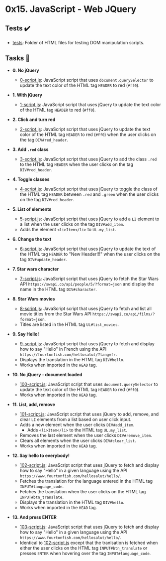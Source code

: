 # 0x15. JavaScript - Web JQuery

## Tests :heavy_check_mark:

* [tests](./tests): Folder of HTML files for testing DOM manipulation scripts.

## Tasks :page_with_curl:

* **0. No jQuery**
  * [0-script.js](./0-script.js): JavaScript script that uses `document.querySelector`
  to update the text color of the HTML tag `HEADER` to red (`#ff0`).

* **1. With jQuery**
  * [1-script.js](./1-script.js): JavaScript script that uses jQuery to update the
  text color of the HTML tag `HEADER` to red (`#ff0`).

* **2. Click and turn red**
  * [2-script.js](./2-script.js): JavaScript script that uses jQuery to update the text color
  of the HTML tag `HEADER` to red (`#ff0`) when the user clicks on the tag `DIV#red_header`.

* **3. Add `.red` class**
  * [3-script.js](./3-script.js): JavaScript script that uses jQuery to add the class
  `.red` to the HTML tag `HEADER` when the user clicks on the tag `DIV#red_header`.

* **4. Toggle classes**
  * [4-script.js](./4-script.js): JavaScript script that uses jQuery to toggle the class
  of the HTML tag `HEADER` between `.red` and `.green` when the user clicks on the tag
  `DIV#red_header`.

* **5. List of elements**
  * [5-script.js](./5-script.js): JavaScript script that uses jQuery to add a `LI`
  element to a list when the user clicks on the tag `DIV#add_item`.
  * Adds the element `<li>Item</li>` to `UL.my_list`.

* **6. Change the text**
  * [6-script.js](./6-script.js): JavaScript script that uses jQuery to update the text
  of the HTML tag `HEADER` to "New Header!!!" when the user clicks on the tag
  `DIV#update_header`.

* **7. Star wars character**
  * [7-script.js](./7-script.js): JavaScript script that uses jQuery to fetch the Star
  Wars API `https://swapi.co/api/people/5/?format=json` and display the name in the HTML
  tag `DIV#character`.

* **8. Star Wars movies**
  * [8-script.js](./8-script.js): JavaScript script that uses jQuery to fetch and list
  all movie titles from the Star Wars API `https://swapi.co/api/films/?format=json`.
  * Titles are listed in the HTML tag `UL#list_movies`.

* **9. Say Hello!**
  * [9-script.js](./9-script.js): JavaScript script that uses jQuery to fetch and display
  how to say "Hello" in French using the API
  `https://fourtonfish.com/hellosalut/?lang=fr`.
  * Displays the translation in the HTML tag `DIV#hello`.
  * Works when imported in the `HEAD` tag.

* **10. No jQuery - document loaded**
  * [100-script.js](./100-script.js): JavaScript script that uses `document.querySelector`
  to update the text color of the HTML tag `HEADER` to red (`#ff0`).
  * Works when imported in the `HEAD` tag.

* **11. List, add, remove**
  * [101-script.js](./101-script.js): JavaScript script that uses jQuery to add, remove,
  and clear `LI` elements from a list based on user click input.
  * Adds a new element when the user clicks `DIV#add_item`.
    * Adds `<li>Item</li>` to the HTML tag `UL.my_list`.
  * Removes the last element when the user clicks `DIV#remove_item`.
  * Clears all elements when the user clicks `DIV#clear_list`.
  * Works when imported in the `HEAD` tag.

* **12. Say hello to everybody!**
  * [102-script.js](./102-script.js): JavaScript script that uses jQuery to fetch and
  display how to say "Hello" in a given language using the API
  `https://www.fourtonfish.com/hellosalut/hello/`.
  * Fetches the translation for the language entered in the HTML tag `INPUT#language_code`.
  * Fetches the translation when the user clicks on the HTML tag `INPUT#btn_translate`.
  * Displays the translation in the HTML tag `DIV#hello`.
  * Works when imported in the `HEAD` tag.

* **13. And press ENTER**
  * [103-script.js](./103-script.js): JavaScript script that uses jQuery to fetch and
  display how to say "Hello" in a given language using the API
  `https://www.fourtonfish.com/hellosalut/hello/`.
  * Identical to [102-script.js](./102-script.js) except that the tranlsation is fetched
  when either the user clicks on the HTML tag `INPUT#btn_translate` or presses `ENTER`
  when hovering over the tag `INPUT#language_code`.
